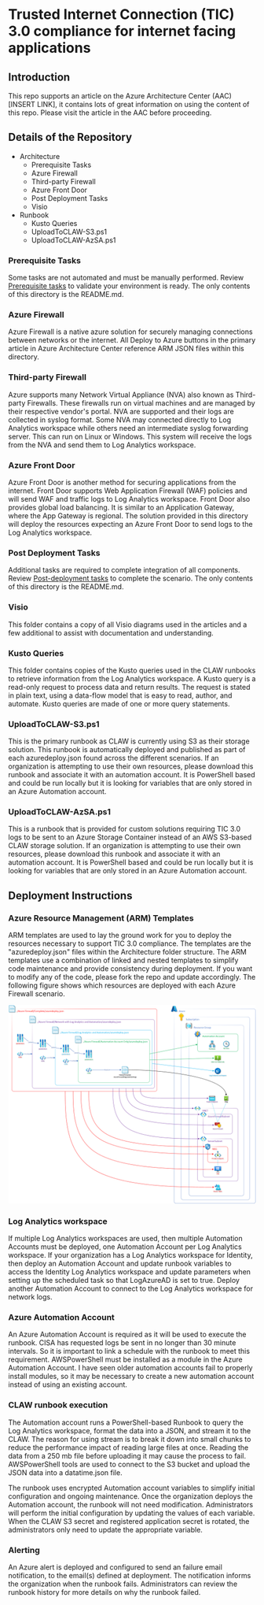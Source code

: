 # Trusted Internet Connection (TIC) 3.0 compliance for internet facing applications

## Introduction

This repo supports an article on the Azure Architecture Center (AAC) [INSERT LINK], it contains lots of great information on using the content of this repo. Please visit the article in the AAC before proceeding.

## Details of the Repository

- Architecture
  - Prerequisite Tasks
  - Azure Firewall
  - Third-party Firewall
  - Azure Front Door
  - Post Deployment Tasks
  - Visio
- Runbook
  - Kusto Queries
  - UploadToCLAW-S3.ps1
  - UploadToCLAW-AzSA.ps1

### Prerequisite Tasks

Some tasks are not automated and must be manually performed. Review [Prerequisite tasks](https://github.com/Azure/trusted-internet-connection/tree/main/Architecture/Prerequisite%20Tasks) to validate your environment is ready. The only contents of this directory is the README.md.

### Azure Firewall

Azure Firewall is a native azure solution for securely managing connections between networks or the internet. All Deploy to Azure buttons in the primary article in Azure Architecture Center reference ARM JSON files within this directory.

### Third-party Firewall

Azure supports many Network Virtual Appliance (NVA) also known as Third-party Firewalls. These firewalls run on virtual machines and are managed by their respective vendor's portal. NVA are supported and their logs are collected in syslog format. Some NVA may connected directly to Log Analytics workspace while others need an intermediate syslog forwarding server. This can run on Linux or Windows. This system will receive the logs from the NVA and send them to Log Analytics workspace. 

### Azure Front Door

Azure Front Door is another method for securing applications from the internet. Front Door supports Web Application Firewall (WAF) policies and will send WAF and traffic logs to Log Analytics workspace. Front Door also provides global load balancing. It is similar to an Application Gateway, where the App Gateway is regional. The solution provided in this directory will deploy the resources expecting an Azure Front Door to send logs to the Log Analytics workspace.

### Post Deployment Tasks

Additional tasks are required to complete integration of all components. Review [Post-deployment tasks](https://github.com/Azure/trusted-internet-connection/tree/main/Architecture/Post%20Deployment%20Tasks) to complete the scenario. The only contents of this directory is the README.md.

### Visio

This folder contains a copy of all Visio diagrams used in the articles and a few additional to assist with documentation and understanding.

### Kusto Queries

This folder contains copies of the Kusto queries used in the CLAW runbooks to retrieve information from the Log Analytics workspace. A Kusto query is a read-only request to process data and return results. The request is stated in plain text, using a data-flow model that is easy to read, author, and automate. Kusto queries are made of one or more query statements.

### UploadToCLAW-S3.ps1

This is the primary runbook as CLAW is currently using S3 as their storage solution. This runbook is automatically deployed and published as part of each azuredeploy.json found across the different scenarios. If an organization is attempting to use their own resources, please download this runbook and associate it with an automation account. It is PowerShell based and could be run locally but it is looking for variables that are only stored in an Azure Automation account.

### UploadToCLAW-AzSA.ps1

This is a runbook that is provided for custom solutions requiring TIC 3.0 logs to be sent to an Azure Storage Container instead of an AWS S3-based CLAW storage solution. If an organization is attempting to use their own resources, please download this runbook and associate it with an automation account. It is PowerShell based and could be run locally but it is looking for variables that are only stored in an Azure Automation account.

## Deployment Instructions

### Azure Resource Management (ARM) Templates

ARM templates are used to lay the ground work for you to deploy the resources necessary to support TIC 3.0 compliance. The templates are the "azuredeploy.json" files within the Architecture folder structure. The ARM templates use a combination of linked and nested templates to simplify code maintenance and provide consistency during deployment. If you want to modify any of the code, please fork the repo and update accordingly. The following figure shows which resources are deployed with each Azure Firewall scenario.

![ARM Template Structure for Azure Firewall Scenarios](https://raw.githubusercontent.com/Azure/trusted-internet-connection/main/Architecture/Images/150392354-e1a3eef5-2559-4660-8805-0b2d2e4ce093.png)

### Log Analytics workspace

If multiple Log Analytics workspaces are used, then multiple Automation Accounts must be deployed, one Automation Account per Log Analytics workspace. If your organization has a Log Analytics workspace for Identity, then deploy an Automation Account and update runbook variables to access the Identity Log Analytics workspace and update parameters when setting up the scheduled task so that LogAzureAD is set to true. Deploy another Automation Account to connect to the Log Analytics workspace for network logs.

### Azure Automation Account

An Azure Automation Account is required as it will be used to execute the runbook. CISA has requested logs be sent in no longer than 30 minute intervals. So it is important to link a schedule with the runbook to meet this requirement. AWSPowerShell must be installed as a module in the Azure Automation Account. I have seen older automation accounts fail to properly install modules, so it may be necessary to create a new automation account instead of using an existing account. 

### CLAW runbook execution

The Automation account runs a PowerShell-based Runbook to query the Log Analytics workspace, format the data into a JSON, and stream it to the CLAW. The reason for using stream is to break it down into small chunks to reduce the performance impact of reading large files at once. Reading the data from a 250 mb file before uploading it may cause the process to fail. AWSPowerShell tools are used to connect to the S3 bucket and upload the JSON data into a datatime.json file.

The runbook uses encrypted Automation account variables to simplify initial configuration and ongoing maintenance. Once the organization deploys the Automation account, the runbook will not need modification. Administrators will perform the initial configuration by updating the values of each variable. When the CLAW S3 secret and registered application secret is rotated, the administrators only need to update the appropriate variable. 

### Alerting

An Azure alert is deployed and configured to send an failure email notification, to the email(s) defined at deployment. The notification informs the organization when the runbook fails. Administrators can review the runbook history for more details on why the runbook failed.